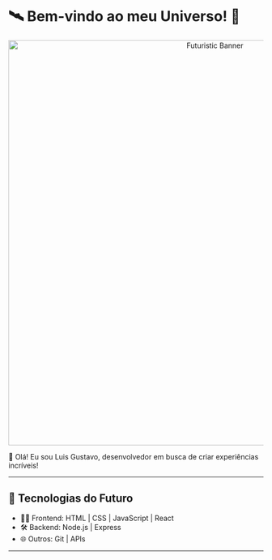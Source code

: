 # 🛰️ Bem-vindo ao meu Universo! 🚀
<div align="center">
    <img src="https://i.imgur.com/qkdpN.jpg" alt="Futuristic Banner" width="800px">
</div>

👋 Olá! Eu sou Luis Gustavo, desenvolvedor em busca de criar experiências incríveis!

---

## 🌌 Tecnologias do Futuro
- 🧑‍💻 Frontend: HTML | CSS | JavaScript | React
- 🛠️ Backend: Node.js | Express
- 🌐 Outros: Git | APIs

---
